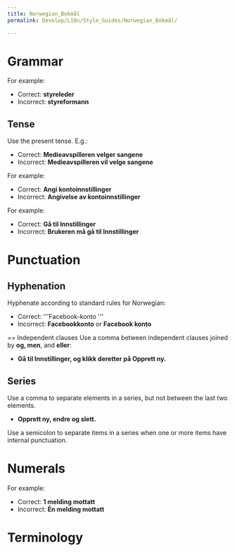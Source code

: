 ```yaml
---
title: Norwegian_Bokmål
permalink: Develop/L10n/Style_Guides/Norwegian_Bokmål/

---
```


# Grammar

For example:

  - Correct: **styreleder**
  - Incorrect: **styreformann**

## Tense

Use the present tense. E.g.:

  - Correct: **Medieavspilleren velger sangene**
  - Incorrect: **Medieavspilleren vil velge sangene**

For example:

  - Correct: **Angi kontoinnstillinger**
  - Incorrect: **Angivelse av kontoinnstillinger**

For example:

  - Correct: **Gå til Innstillinger**
  - Incorrect: **Brukeren må gå til Innstillinger**

# Punctuation

## Hyphenation

Hyphenate according to standard rules for Norwegian:

  - Correct: '''Facebook-konto '''
  - Incorrect: **Facebookkonto** or **Facebook konto**

\== Independent clauses Use a comma between independent clauses joined
by **og, men**, and **eller**:

  - **Gå til Innstillinger, og klikk deretter på Opprett ny.**

## Series

Use a comma to separate elements in a series, but not between the last
two elements.

  - **Opprett ny, endre og slett.**

Use a semicolon to separate items in a series when one or more items
have internal punctuation.

# Numerals

For example:

  - Correct: **1 melding mottatt**
  - Incorrect: **Én melding mottatt**

# Terminology
